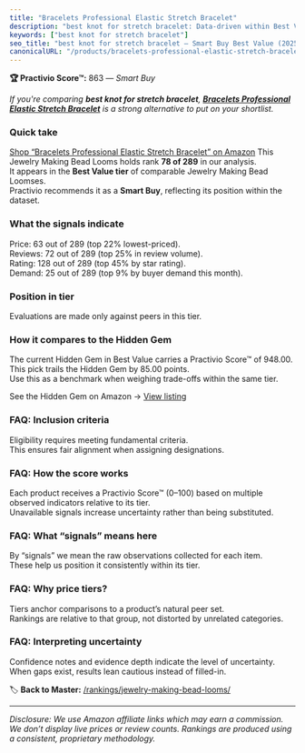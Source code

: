 ```yaml
---
title: "Bracelets Professional Elastic Stretch Bracelet"
description: "best knot for stretch bracelet: Data-driven within Best Value ranking using the Practivio Score™. Positioned by quality, value, demand, findability, momentum."
keywords: ["best knot for stretch bracelet"]
seo_title: "best knot for stretch bracelet — Smart Buy Best Value (2025)"
canonicalURL: "/products/bracelets-professional-elastic-stretch-bracelet-B0BB7BTBJB/"
---
```


**🏆 Practivio Score™:** 863 — _Smart Buy_


*If you're comparing **best knot for stretch bracelet**, **[Bracelets Professional Elastic Stretch Bracelet](https://www.amazon.com/dp/B0BB7BTBJB?tag=practivio-20)** is a strong alternative to put on your shortlist.*
### Quick take
[Shop “Bracelets Professional Elastic Stretch Bracelet” on Amazon](https://www.amazon.com/dp/B0BB7BTBJB?tag=practivio-20)
This Jewelry Making Bead Looms holds rank **78 of 289** in our analysis.  
It appears in the **Best Value tier** of comparable Jewelry Making Bead Loomses.  
Practivio recommends it as a **Smart Buy**, reflecting its position within the dataset.

### What the signals indicate
Price: 63 out of 289 (top 22% lowest-priced).  
Reviews: 72 out of 289 (top 25% in review volume).  
Rating: 128 out of 289 (top 45% by star rating).  
Demand: 25 out of 289 (top 9% by buyer demand this month).

### Position in tier
Evaluations are made only against peers in this tier.

### How it compares to the Hidden Gem
The current Hidden Gem in Best Value carries a Practivio Score™ of 948.00.  
This pick trails the Hidden Gem by 85.00 points.  
Use this as a benchmark when weighing trade-offs within the same tier.  

See the Hidden Gem on Amazon → [View listing](https://www.amazon.com/dp/B00K18YIOU?tag=practivio-20)

### FAQ: Inclusion criteria
Eligibility requires meeting fundamental criteria.  
This ensures fair alignment when assigning designations.

### FAQ: How the score works
Each product receives a Practivio Score™ (0–100) based on multiple observed indicators relative to its tier.  
Unavailable signals increase uncertainty rather than being substituted.

### FAQ: What “signals” means here
By “signals” we mean the raw observations collected for each item.  
These help us position it consistently within its tier.

### FAQ: Why price tiers?
Tiers anchor comparisons to a product’s natural peer set.  
Rankings are relative to that group, not distorted by unrelated categories.

### FAQ: Interpreting uncertainty
Confidence notes and evidence depth indicate the level of uncertainty.  
When gaps exist, results lean cautious instead of filled-in.


🏷️ **Back to Master:** [/rankings/jewelry-making-bead-looms/](/rankings/jewelry-making-bead-looms/)

---
_Disclosure: We use Amazon affiliate links which may earn a commission. We don’t display live prices or review counts. Rankings are produced using a consistent, proprietary methodology._
